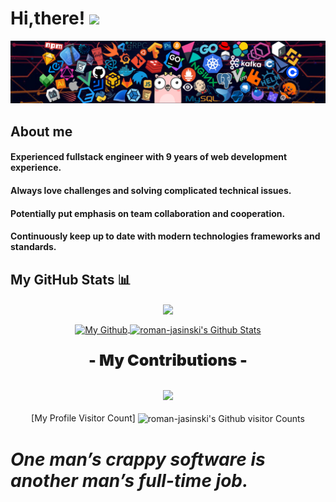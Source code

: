 # Hi,there! <img src='https://em-content.zobj.net/source/microsoft-teams/337/waving-hand_1f44b.png' width="40px"/>

![](https://github.com/roman-jasinski/roman-jasinski/blob/main/header.png?raw=true)

## About me

#### Experienced fullstack engineer with 9 years of web development experience.

#### Always love challenges and solving complicated technical issues.

#### Potentially put emphasis on team collaboration and cooperation.

#### Continuously keep up to date with modern technologies frameworks and standards.

## My GitHub Stats 📊

<p align="center">
	<a href="https://github.com/roman-jasinski">
		<img align="center" src="https://github-profile-trophy.vercel.app/?username=roman-jasinski&title=MultiLanguage,Commits,Stars,Followers,Organizations,Repositories" />
	</a>
</p>
<p align="center">
	<a href="https://github.com/roman-jasinski">
		<img align="center" src="https://github-readme-stats-git-masterrstaa-rickstaa.vercel.app/api/top-langs/?username=mastercodercat&theme=dracula&langs_count=8&layout=compact&card_width=260&hide=html,scss,makefile,ruby,css,less" alt="My Github" />
	</a>
	<a href="https://github.com/roman-jasinski">
		<img align="center" src="https://github-readme-stats-git-masterrstaa-rickstaa.vercel.app/api?username=roman-jasinski&show_icons=true&count_private=true&include_all_commits=true&line_height=25&theme=dracula" alt="roman-jasinski's Github Stats" />
	</a>
</p>
<div align="center" style="font-size: 25px;font-weight: 900;">
	<p style="font-size: 25px;font-weight: 900;">- My Contributions -</p>
  <a href="https://github.com/roman-jasinski">
    <img src="https://github-readme-streak-stats.herokuapp.com?user=roman-jasinski&theme=dracula" />
  </a>
</div>

<p align="center">
	[My Profile Visitor Count] <img align="center" src="https://profile-counter.glitch.me/roman-jasinski/count.svg" alt="roman-jasinski's Github visitor Counts" />
</p>

# **_One man’s crappy software is another man’s full-time job._**
